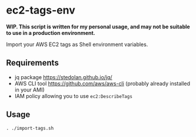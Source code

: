 # ec2-tags-env

**WIP. This script is written for my personal usage, and may not be suitable to use in a production environment.**

Import your AWS EC2 tags as Shell environment variables.

## Requirements

- jq package https://stedolan.github.io/jq/
- AWS CLI tool https://github.com/aws/aws-cli (probably already installed in your AMI)
- IAM policy allowing you to use `ec2:DescribeTags`

## Usage

    . ./import-tags.sh
        
